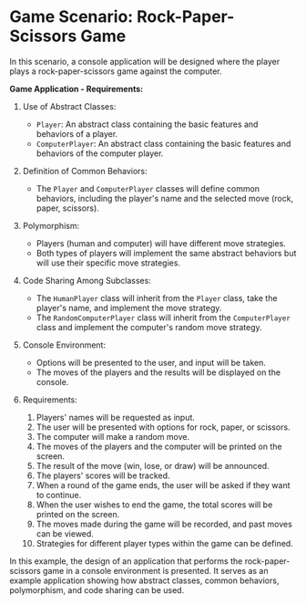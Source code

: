 # Game Scenario: Rock-Paper-Scissors Game

In this scenario, a console application will be designed where the player plays a rock-paper-scissors game against the computer.

**Game Application - Requirements:**

1. Use of Abstract Classes:
   - `Player`: An abstract class containing the basic features and behaviors of a player.
   - `ComputerPlayer`: An abstract class containing the basic features and behaviors of the computer player.

2. Definition of Common Behaviors:
   - The `Player` and `ComputerPlayer` classes will define common behaviors, including the player's name and the selected move (rock, paper, scissors).

3. Polymorphism:
   - Players (human and computer) will have different move strategies.
   - Both types of players will implement the same abstract behaviors but will use their specific move strategies.

4. Code Sharing Among Subclasses:
   - The `HumanPlayer` class will inherit from the `Player` class, take the player's name, and implement the move strategy.
   - The `RandomComputerPlayer` class will inherit from the `ComputerPlayer` class and implement the computer's random move strategy.

5. Console Environment:
   - Options will be presented to the user, and input will be taken.
   - The moves of the players and the results will be displayed on the console.

6. Requirements:
   1. Players' names will be requested as input.
   2. The user will be presented with options for rock, paper, or scissors.
   3. The computer will make a random move.
   4. The moves of the players and the computer will be printed on the screen.
   5. The result of the move (win, lose, or draw) will be announced.
   6. The players' scores will be tracked.
   7. When a round of the game ends, the user will be asked if they want to continue.
   8. When the user wishes to end the game, the total scores will be printed on the screen.
   9. The moves made during the game will be recorded, and past moves can be viewed.
   10. Strategies for different player types within the game can be defined.

In this example, the design of an application that performs the rock-paper-scissors game in a console environment is presented. It serves as an example application showing how abstract classes, common behaviors, polymorphism, and code sharing can be used.